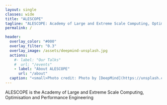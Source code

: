 ```yaml
---
layout: single
classes: wide
title: "ALESCOPE"
tagline: "ALESCOPE: Academy of Large and Extreme Scale Computing, Optimisation and Performance Engineering"
permalink: /

header:
  overlay_color: "#000"
  overlay_filter: "0.3"
  overlay_image: /assets/deepmind-unsplash.jpg
  actions:
    #- label: "Our Talks"
    #  url: "/events"
    - label: "About ALESCOPE"
      url: "/about"
  caption: "<small>Photo credit: Photo by [DeepMind](https://unsplash.com/@deepmind) on [Unsplash](https://unsplash.com/)</small>"
---
```


ALESCOPE is the Academy of Large and Extreme Scale Computing, Optimisation and Performance Engineering


